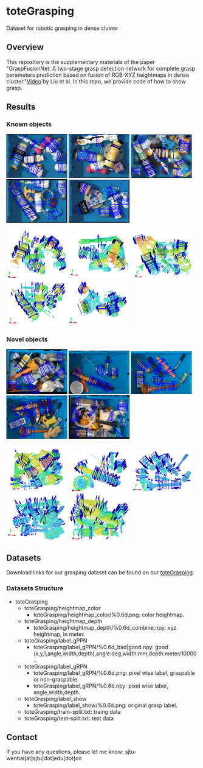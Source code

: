 # toteGrasping
Dataset for robotic grasping in dense cluster

## Overview
This repository is the supplementary materials of the paper "GraspFusionNet: A two-stage grasp detection network for complete grasp parameters prediction based on fusion of RGB-XYZ heightmaps in dense cluster."[Video](https://www.youtube.com/watch?v=SsE5-FuK5jo) by Liu et al. In this repo, we provide  code of how to show grasp.

## Results
### Known objects
<p>
	<img src ="results/known/000011_color.png" width="160" />
	<img src ="results/known/000110_color.png" width="160" />
	<img src ="results/known/000135_color.png" width="160" />
	<img src ="results/known/000148_color.png" width="160" />
	<img src ="results/known/000176_color.png" width="160" />
</p>
<p>
	<img src ="results/known/000011_3d.png" width="160" /> 
	<img src ="results/known/000110_3d.png" width="160" />
	<img src ="results/known/000135_3d.png" width="160" />
	<img src ="results/known/000148_depth.png" width="160" />
	<img src ="results/known/000176_3d.png" width="160" />
</p>

### Novel objects
<p>
	<img src ="results/novel/01_2d.png" width="160" />
	<img src ="results/novel/02_2d.png" width="160" />
	<img src ="results/novel/03_2d.png" width="160" />
	<img src ="results/novel/04_2d.png" width="160" />
	<img src ="results/novel/05_2d.png" width="160" />
</p>
<p>
	<img src ="results/novel/01_3d.png" width="160" /> 
	<img src ="results/novel/02_3d.png" width="160" />
	<img src ="results/novel/03_3d.png" width="160" />
	<img src ="results/novel/04_3d.png" width="160" />
	<img src ="results/novel/05_3d.png" width="160" />
</p>


## Datasets
Download links for our grasping dataset  can be found on our [toteGrasping](http://vision.princeton.edu/projects/2017/arc/#datasets).

### Datasets Structure
* toteGrasping
	* toteGrasping/heightmap_color
		* toteGrasping/heightmap_color/%0.6d.png: color heightmap.
  	* toteGrasping/heightmap_depth
		* toteGrasping/heightmap_depth/%0.6d_combine.npy: xyz heightmap, in meter.
  	* toteGrasping/label_gPPN
		* toteGrasping/label_gPPN/%0.6d_bad|good.npy: good (x,y,1,angle,width,depth),angle:deg,width:mm,depth:meter/10000..
  	* toteGrasping/label_gRPN
		* toteGrasping/label_gRPN/%0.6d.png: pixel wise label, graspable or non-graspable.
		* toteGrasping/label_gRPN/%0.6d.npy: pixel wise label, angle,width,depth.
  	* toteGrasping/label_show
		* toteGrasping/label_show/%0.6d.png: original grasp label.
  	* toteGrasping/train-split.txt: traing data
  	* toteGrasping/test-split.txt:  test data

## Contact
If you have any questions, please let me know:  sjtu-wenhai[at]sjtu[dot]edu[dot]cn

